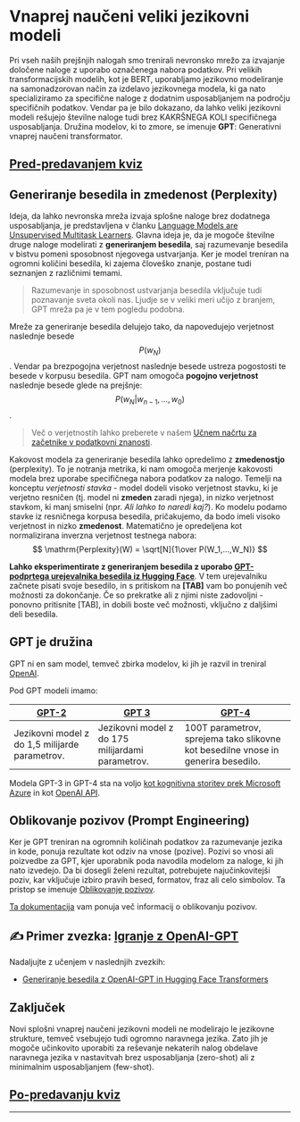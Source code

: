 <!--
CO_OP_TRANSLATOR_METADATA:
{
  "original_hash": "97836d30a6bec736f8e3b4411c572bc2",
  "translation_date": "2025-09-23T15:10:22+00:00",
  "source_file": "lessons/5-NLP/20-LangModels/README.md",
  "language_code": "sl"
}
-->
# Vnaprej naučeni veliki jezikovni modeli

Pri vseh naših prejšnjih nalogah smo trenirali nevronsko mrežo za izvajanje določene naloge z uporabo označenega nabora podatkov. Pri velikih transformacijskih modelih, kot je BERT, uporabljamo jezikovno modeliranje na samonadzorovan način za izdelavo jezikovnega modela, ki ga nato specializiramo za specifične naloge z dodatnim usposabljanjem na področju specifičnih podatkov. Vendar pa je bilo dokazano, da lahko veliki jezikovni modeli rešujejo številne naloge tudi brez KAKRŠNEGA KOLI specifičnega usposabljanja. Družina modelov, ki to zmore, se imenuje **GPT**: Generativni vnaprej naučeni transformator.

## [Pred-predavanjem kviz](https://ff-quizzes.netlify.app/en/ai/quiz/39)

## Generiranje besedila in zmedenost (Perplexity)

Ideja, da lahko nevronska mreža izvaja splošne naloge brez dodatnega usposabljanja, je predstavljena v članku [Language Models are Unsupervised Multitask Learners](https://cdn.openai.com/better-language-models/language_models_are_unsupervised_multitask_learners.pdf). Glavna ideja je, da je mogoče številne druge naloge modelirati z **generiranjem besedila**, saj razumevanje besedila v bistvu pomeni sposobnost njegovega ustvarjanja. Ker je model treniran na ogromni količini besedila, ki zajema človeško znanje, postane tudi seznanjen z različnimi temami.

> Razumevanje in sposobnost ustvarjanja besedila vključuje tudi poznavanje sveta okoli nas. Ljudje se v veliki meri učijo z branjem, GPT mreža pa je v tem pogledu podobna.

Mreže za generiranje besedila delujejo tako, da napovedujejo verjetnost naslednje besede $$P(w_N)$$. Vendar pa brezpogojna verjetnost naslednje besede ustreza pogostosti te besede v korpusu besedila. GPT nam omogoča **pogojno verjetnost** naslednje besede glede na prejšnje: $$P(w_N | w_{n-1}, ..., w_0)$$.

> Več o verjetnostih lahko preberete v našem [Učnem načrtu za začetnike v podatkovni znanosti](https://github.com/microsoft/Data-Science-For-Beginners/tree/main/1-Introduction/04-stats-and-probability).

Kakovost modela za generiranje besedila lahko opredelimo z **zmedenostjo** (perplexity). To je notranja metrika, ki nam omogoča merjenje kakovosti modela brez uporabe specifičnega nabora podatkov za nalogo. Temelji na konceptu *verjetnosti stavka* - model dodeli visoko verjetnost stavku, ki je verjetno resničen (tj. model ni **zmeden** zaradi njega), in nizko verjetnost stavkom, ki manj smiselni (npr. *Ali lahko to naredi kaj?*). Ko modelu podamo stavke iz resničnega korpusa besedila, pričakujemo, da bodo imeli visoko verjetnost in nizko **zmedenost**. Matematično je opredeljena kot normalizirana inverzna verjetnost testnega nabora:
$$
\mathrm{Perplexity}(W) = \sqrt[N]{1\over P(W_1,...,W_N)}
$$ 

**Lahko eksperimentirate z generiranjem besedila z uporabo [GPT-podprtega urejevalnika besedila iz Hugging Face](https://transformer.huggingface.co/doc/gpt2-large)**. V tem urejevalniku začnete pisati svoje besedilo, in s pritiskom na **[TAB]** vam bo ponujenih več možnosti za dokončanje. Če so prekratke ali z njimi niste zadovoljni - ponovno pritisnite [TAB], in dobili boste več možnosti, vključno z daljšimi deli besedila.

## GPT je družina

GPT ni en sam model, temveč zbirka modelov, ki jih je razvil in treniral [OpenAI](https://openai.com).

Pod GPT modeli imamo:

| [GPT-2](https://huggingface.co/docs/transformers/model_doc/gpt2#openai-gpt2) | [GPT 3](https://openai.com/research/language-models-are-few-shot-learners) | [GPT-4](https://openai.com/gpt-4) |
| -- | -- | -- |
| Jezikovni model z do 1,5 milijarde parametrov. | Jezikovni model z do 175 milijardami parametrov. | 100T parametrov, sprejema tako slikovne kot besedilne vnose in generira besedilo. |

Modela GPT-3 in GPT-4 sta na voljo [kot kognitivna storitev prek Microsoft Azure](https://azure.microsoft.com/en-us/services/cognitive-services/openai-service/#overview?WT.mc_id=academic-77998-cacaste) in kot [OpenAI API](https://openai.com/api/).

## Oblikovanje pozivov (Prompt Engineering)

Ker je GPT treniran na ogromnih količinah podatkov za razumevanje jezika in kode, ponuja rezultate kot odziv na vnose (pozive). Pozivi so vnosi ali poizvedbe za GPT, kjer uporabnik poda navodila modelom za naloge, ki jih nato izvedejo. Da bi dosegli želeni rezultat, potrebujete najučinkovitejši poziv, kar vključuje izbiro pravih besed, formatov, fraz ali celo simbolov. Ta pristop se imenuje [Oblikovanje pozivov](https://learn.microsoft.com/en-us/shows/ai-show/the-basics-of-prompt-engineering-with-azure-openai-service?WT.mc_id=academic-77998-bethanycheum).

[Ta dokumentacija](https://learn.microsoft.com/en-us/semantic-kernel/prompt-engineering/?WT.mc_id=academic-77998-bethanycheum) vam ponuja več informacij o oblikovanju pozivov.

## ✍️ Primer zvezka: [Igranje z OpenAI-GPT](GPT-PyTorch.ipynb)

Nadaljujte z učenjem v naslednjih zvezkih:

* [Generiranje besedila z OpenAI-GPT in Hugging Face Transformers](GPT-PyTorch.ipynb)

## Zaključek

Novi splošni vnaprej naučeni jezikovni modeli ne modelirajo le jezikovne strukture, temveč vsebujejo tudi ogromno naravnega jezika. Zato jih je mogoče učinkovito uporabiti za reševanje nekaterih nalog obdelave naravnega jezika v nastavitvah brez usposabljanja (zero-shot) ali z minimalnim usposabljanjem (few-shot).

## [Po-predavanju kviz](https://ff-quizzes.netlify.app/en/ai/quiz/40)

---

